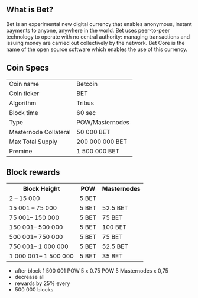
What is Bet?
----------------

Bet is an experimental new digital currency that enables anonymous, instant payments to anyone, anywhere in the world. 
Bet uses peer-to-peer technology to operate with no central authority: managing transactions and issuing money are carried out collectively by the network. 
Bet Core is the name of the open source software which enables the use of this currency.

Coin Specs
----------

<table>
<tr><td>Coin name</td><td>Betcoin</td></tr>
<tr><td>Coin ticker</td><td>BET</td></tr>
<tr><td>Algorithm</td><td>Tribus</td></tr>
<tr><td>Block time</td><td>60 sec</td></tr>
<tr><td>Type</td><td>POW/Masternodes</td></tr>
<tr><td>Masternode Collateral</td><td>50 000 BET</td></tr>
<tr><td>Max Total Supply</td><td>200 000 000 BET</td></tr>
<tr><td>Premine</td><td>1 500 000 BET</td></tr>
</table>

Block rewards
-------------

<table>
<th>Block Height</th><th>POW</th><th>Masternodes</th>
<tr><td>2 – 15 000</td><td>5 BET</td><td></td></tr>
<tr><td>15 001 – 75 000</td><td>5 BET</td><td>52.5 BET</td></tr>
<tr><td>75 001– 150 000</td><td>5 BET</td><td>75 BET</td></tr>
<tr><td>150 001– 500 000</td><td>5 BET</td><td>100 BET</td></tr>
<tr><td>500 001– 750 000</td><td>5 BET</td><td>75 BET</td></tr>
<tr><td>750 001– 1 000 000</td><td>5 BET</td><td>52.5 BET</td></tr>
<tr><td>1 000 001– 1 500 000</td><td>5 BET</td><td>35 BET</td></tr>
</table>

* after block 1 500 001   POW 5 x 0.75 POW 5 Masternodes х 0,75
* decrease all 
* rewards by 25% every
* 500 000 blocks